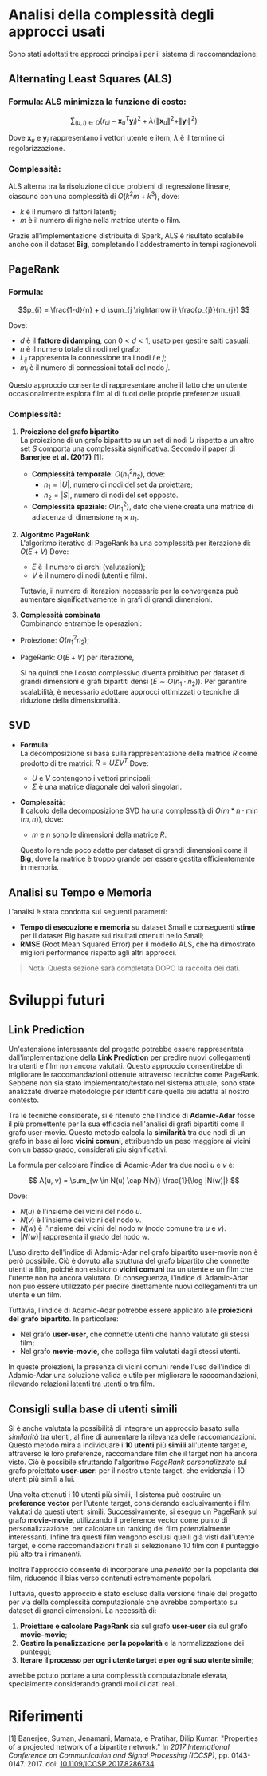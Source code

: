 # Analisi della complessità degli approcci usati
Sono stati adottati tre approcci principali per il sistema di raccomandazione:

## **Alternating Least Squares (ALS)**  
### **Formula**: ALS minimizza la funzione di costo:
$$\sum_{(u, i) \in D} (r_{ui} - \mathbf{x}_u^T \mathbf{y}_i)^2 + \lambda (\|\mathbf{x}_u\|^2 + \|\mathbf{y}_i\|^2)$$

Dove $\mathbf{x}_u$ e $\mathbf{y}_i$ rappresentano i vettori utente e item, $\lambda$ è il termine di regolarizzazione.
     
### **Complessità**:  
ALS alterna tra la risoluzione di due problemi di regressione lineare, ciascuno con una complessità di $O(k^2 m + k^3)$, dove:
- $k$ è il numero di fattori latenti;
- $m$ è il numero di righe nella matrice utente o film.  
     
Grazie all’implementazione distribuita di Spark, ALS è risultato scalabile anche con il dataset **Big**, completando l'addestramento in tempi ragionevoli.

## **PageRank**  
### **Formula**:  
$$p_{i} = \frac{1-d}{n} + d \sum_{j \rightarrow i} \frac{p_{j}}{m_{j}}
$$

Dove:  
- $d$ è il **fattore di damping**, con $0 < d < 1$, usato per gestire salti casuali;  
- $n$ è il numero totale di nodi nel grafo;  
- $L_{ij}$ rappresenta la connessione tra i nodi $i$ e $j$;  
- $m_{j}$ è il numero di connessioni totali del nodo $j$.  

Questo approccio consente di rappresentare anche il fatto che un utente  occasionalmente esplora film al di fuori delle proprie preferenze usuali.  

  
### **Complessità**:  

1. **Proiezione del grafo bipartito**  
La proiezione di un grafo bipartito su un set di nodi $U$ rispetto a un altro set $S$ comporta una complessità significativa. Secondo il paper di **Banerjee et al. (2017)** [1]:  
   - **Complessità temporale**: $O(n_1^2 n_2)$, dove:
     - $n_1 = |U|$, numero di nodi del set da proiettare;
     - $n_2 = |S|$, numero di nodi del set opposto.  
   - **Complessità spaziale**: $O(n_1^2)$, dato che viene creata una matrice di adiacenza di dimensione $n_1 \times n_1$.

2. **Algoritmo PageRank**  
   L'algoritmo iterativo di PageRank ha una complessità per iterazione di:
   $O(E + V)$
   Dove:  
   - $E$ è il numero di archi (valutazioni);  
   - $V$ è il numero di nodi (utenti e film).  
   
   Tuttavia, il numero di iterazioni necessarie per la convergenza può aumentare significativamente in grafi di grandi dimensioni.

3. **Complessità combinata**  
Combinando entrambe le operazioni:
- Proiezione: $O(n_1^2 n_2)$;  
- PageRank: $O(E + V)$ per iterazione,  

    Si ha quindi che l costo complessivo diventa proibitivo per dataset di grandi dimensioni e grafi bipartiti densi ($E \sim O(n_1 \cdot n_2))$. Per garantire scalabilità, è necessario adottare approcci ottimizzati o tecniche di riduzione della dimensionalità. 



## **SVD**
- **Formula**:  
La decomposizione si basa sulla rappresentazione della matrice $R$ come prodotto di tre matrici:
     $R = U \Sigma V^T$
Dove:
  - $U$ e $V$ contengono i vettori principali;
  - $\Sigma$ è una matrice diagonale dei valori singolari.

- **Complessità**:  
Il calcolo della decomposizione SVD ha una complessità di $O(m* n \cdot \min(m, n))$, dove:
  - $m$ e $n$ sono le dimensioni della matrice $R$.  

  Questo lo rende poco adatto per dataset di grandi dimensioni come il **Big**, dove la matrice è troppo grande per essere gestita efficientemente in memoria.
<!-- MAGARI UTILE METTERLO NEI RISULTATI???? CONSIDERAZIONI FINALI???

### Confronto tra approcci
- **ALS** ha dimostrato di essere scalabile grazie alla sua implementazione iterativa distribuita su Spark, rendendolo adatto anche per il dataset **Big**.  
- **PageRank** e **SVD**, pur essendo efficaci per dataset più piccoli, hanno fallito su dataset di grandi dimensioni a causa della complessità computazionale e della memoria richiesta. -->

## Analisi su Tempo e Memoria

L'analisi è stata condotta sui seguenti parametri:

- **Tempo di esecuzione e memoria** su dataset Small e conseguenti **stime** per il dataset Big basate sui risultati ottenuti nello Small;
- **RMSE** (Root Mean Squared Error) per il modello ALS, che ha dimostrato migliori performance rispetto agli altri approcci.
<!--DA VEDERE SE VERAMENTE USIAMO RMSE PER ALS, PER ORA NO, CASOMAI TOGLIERE -->

> Nota: Questa sezione sarà completata DOPO la raccolta dei dati.



# Sviluppi futuri 

## Link Prediction 

Un'estensione interessante del progetto potrebbe essere rappresentata dall'implementazione della **Link Prediction** per predire nuovi collegamenti tra utenti e film non ancora valutati. Questo approccio consentirebbe di migliorare le raccomandazioni ottenute attraverso tecniche come PageRank. Sebbene non sia stato implementato/testato nel sistema attuale, sono state analizzate diverse metodologie per identificare quella più adatta al nostro contesto.  

Tra le tecniche considerate, si è ritenuto che l'indice di **Adamic-Adar** fosse il più promettente per la sua efficacia nell'analisi di grafi bipartiti come il grafo user-movie. Questo metodo calcola la **similarità** tra due nodi di un grafo in base ai loro **vicini comuni**, attribuendo un peso maggiore ai vicini con un basso grado, considerati più significativi.  

La formula per calcolare l'indice di Adamic-Adar tra due nodi $u$ e $v$ è:

$$
A(u, v) = \sum_{w \in N(u) \cap N(v)} \frac{1}{\log |N(w)|}
$$

Dove:
- $N(u)$ è l'insieme dei vicini del nodo $u$.
- $N(v)$ è l'insieme dei vicini del nodo $v$.
- $N(w)$ è l'insieme dei vicini del nodo $w$ (nodo comune tra $u$ e $v$).
- $|N(w)|$ rappresenta il grado del nodo $w$.

L'uso diretto dell'indice di Adamic-Adar nel grafo bipartito user-movie non è però possibile. 
Ciò è dovuto alla struttura del grafo bipartito che connette utenti a film, poiché non esistono **vicini comuni** tra un utente e un film che l'utente non ha ancora valutato. 
Di conseguenza, l'indice di Adamic-Adar non può essere utilizzato per predire direttamente nuovi collegamenti tra un utente e un film.  

Tuttavia, l'indice di Adamic-Adar potrebbe essere applicato alle **proiezioni del grafo bipartito**. In particolare:  
- Nel grafo **user-user**, che connette utenti che hanno valutato gli stessi film;  
- Nel grafo **movie-movie**, che collega film valutati dagli stessi utenti.  

In queste proiezioni, la presenza di vicini comuni rende l'uso dell'indice di Adamic-Adar una soluzione valida e utile per migliorare le raccomandazioni, rilevando relazioni latenti tra utenti o tra film.


## Consigli sulla base di utenti simili

Si è anche valutata la possibilità di integrare un approccio basato sulla *similarità* tra utenti, al fine di aumentare la rilevanza delle raccomandazioni. 
Questo metodo mira a individuare i **10 utenti** più **simili** all'utente target e, attraverso le loro preferenze, raccomandare film che il target non ha ancora visto. Ciò è possibile sfruttando l'algoritmo *PageRank personalizzato* sul grafo proiettato **user-user**: per il nostro utente target, che evidenzia i 10 utenti più simili  a lui.

Una volta ottenuti i 10 utenti più simili, il sistema può costruire un **preference vector** per l'utente target, considerando esclusivamente i film valutati da questi utenti simili. Successivamente, si esegue un PageRank sul grafo **movie-movie**, utilizzando il preference vector come punto di personalizzazione, per calcolare un ranking dei film potenzialmente interessanti. Infine fra questi film vengono esclusi quelli già visti dall'utente target, e come raccomandazioni finali si selezionano 10 film con il punteggio più alto tra i rimanenti.

Inoltre l'approccio consente di incorporare una *penalità* per la popolarità dei film, riducendo il bias verso contenuti estremamente popolari.

Tuttavia, questo approccio è stato escluso dalla versione finale del progetto per via della complessità computazionale che avrebbe comportato su dataset di grandi dimensioni. La necessità di:
1. **Proiettare e calcolare PageRank** sia sul grafo **user-user** sia sul grafo **movie-movie**;
2. **Gestire la penalizzazione per la popolarità** e la normalizzazione dei punteggi;
3. **Iterare il processo per ogni utente target e per ogni suo utente simile**;

avrebbe potuto portare a una complessità computazionale elevata, specialmente considerando grandi moli di dati reali.



# Riferimenti

[1] Banerjee, Suman, Jenamani, Mamata, e Pratihar, Dilip Kumar. "Properties of a projected network of a bipartite network." In *2017 International Conference on Communication and Signal Processing (ICCSP)*, pp. 0143-0147. 2017. doi: [10.1109/ICCSP.2017.8286734](https://doi.org/10.1109/ICCSP.2017.8286734).